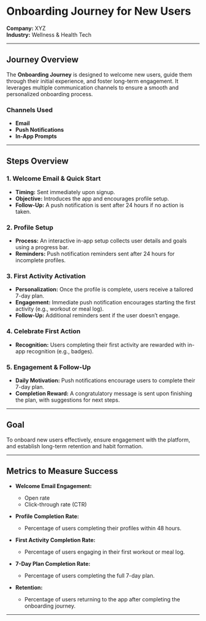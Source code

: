 # Onboarding Journey for New Users

**Company:** XYZ  
**Industry:** Wellness & Health Tech  

---

## Journey Overview

The **Onboarding Journey** is designed to welcome new users, guide them through their initial experience, and foster long-term engagement. It leverages multiple communication channels to ensure a smooth and personalized onboarding process.

### Channels Used
- **Email**  
- **Push Notifications**  
- **In-App Prompts**  

---

## Steps Overview

### 1. Welcome Email & Quick Start
- **Timing:** Sent immediately upon signup.  
- **Objective:** Introduces the app and encourages profile setup.  
- **Follow-Up:** A push notification is sent after 24 hours if no action is taken.  

### 2. Profile Setup
- **Process:** An interactive in-app setup collects user details and goals using a progress bar.  
- **Reminders:** Push notification reminders sent after 24 hours for incomplete profiles.  

### 3. First Activity Activation
- **Personalization:** Once the profile is complete, users receive a tailored 7-day plan.  
- **Engagement:** Immediate push notification encourages starting the first activity (e.g., workout or meal log).  
- **Follow-Up:** Additional reminders sent if the user doesn’t engage.  

### 4. Celebrate First Action
- **Recognition:** Users completing their first activity are rewarded with in-app recognition (e.g., badges).  

### 5. Engagement & Follow-Up
- **Daily Motivation:** Push notifications encourage users to complete their 7-day plan.  
- **Completion Reward:** A congratulatory message is sent upon finishing the plan, with suggestions for next steps.  

---

## Goal

To onboard new users effectively, ensure engagement with the platform, and establish long-term retention and habit formation.

---

## Metrics to Measure Success

- **Welcome Email Engagement:**  
  - Open rate  
  - Click-through rate (CTR)  

- **Profile Completion Rate:**  
  - Percentage of users completing their profiles within 48 hours.  

- **First Activity Completion Rate:**  
  - Percentage of users engaging in their first workout or meal log.  

- **7-Day Plan Completion Rate:**  
  - Percentage of users completing the full 7-day plan.  

- **Retention:**  
  - Percentage of users returning to the app after completing the onboarding journey.  

---

